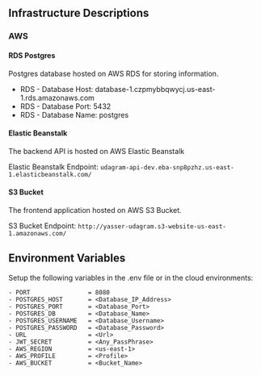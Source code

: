 ## Infrastructure Descriptions

### AWS

#### RDS Postgres

Postgres database hosted on AWS RDS for storing information.

- RDS - Database Host: database-1.czpmybbqwycj.us-east-1.rds.amazonaws.com
- RDS - Database Port: 5432
- RDS - Database Name: postgres

#### Elastic Beanstalk

The backend API is hosted on AWS Elastic Beanstalk

Elastic Beanstalk Endpoint: `udagram-api-dev.eba-snp8pzhz.us-east-1.elasticbeanstalk.com/`

#### S3 Bucket

The frontend application hosted on AWS S3 Bucket.

S3 Bucket Endpoint: `http://yasser-udagram.s3-website-us-east-1.amazonaws.com/`


## Environment Variables

Setup the following variables in the .env file or in the cloud environments:
```
- PORT                = 8080
- POSTGRES_HOST       = <Database_IP_Address>
- POSTGRES_PORT       = <Database_Port>
- POSTGRES_DB         = <Database_Name>
- POSTGRES_USERNAME   = <Database_Username>
- POSTGRES_PASSWORD   = <Database_Password>
- URL                 = <Url>
- JWT_SECRET          = <Any_PassPhrase>
- AWS_REGION          = <us-east-1>
- AWS_PROFILE         = <Profile>
- AWS_BUCKET          = <Bucket_Name>
```

